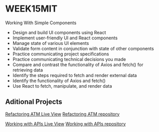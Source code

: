 # WEEK15MIT
Working With Simple Components

- Design and build UI components using React 
- Implement user-friendly UI and React components
- Manage state of various UI elements
- Validate form content in conjunction with state of other components
- Practice communicating project specifications 
- Practice communicating technical decisions you made 
- Compare and contrast the functionality of Axios and fetch() for retrieving data
- Identify the steps required to fetch and render external data
- Identify the functionality of Axios and fetch()
- Use React to fetch, manipulate, and render data

## Aditional Projects

[Refactoring ATM Live View](https://orion-technologies.github.io/Refactoring-ATM/)
[Refactoring ATM repository](https://github.com/Orion-Technologies/Refactoring-ATM)

[Working with APIs Live View](https://orion-technologies.github.io/API-FETCH-data/)
[Working with APIs repository](https://github.com/Orion-Technologies/API-FETCH-data)
